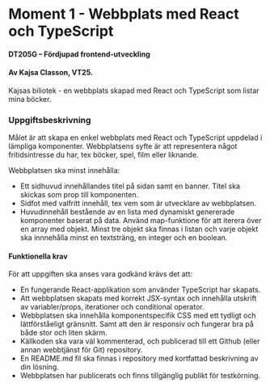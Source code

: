 # Moment 1 - Webbplats med React och TypeScript
#### DT205G – Fördjupad frontend-utveckling
#### Av Kajsa Classon, VT25. 

Kajsas biliotek - en webbplats skapad med React och TypeScript som listar mina böcker. 

### Uppgiftsbeskrivning
Målet är att skapa en enkel webbplats med React och TypeScript uppdelad i lämpliga komponenter. Webbplatsens syfte är att representera något fritidsintresse du har, tex böcker, spel, film eller liknande.

Webbplatsen ska minst innehålla: 
* Ett sidhuvud innehållandes titel på sidan samt en banner. Titel ska skickas som prop till komponenten.
* Sidfot med valfritt innehåll, tex vem som är utvecklare av webbplatsen.
* Huvudinnehåll bestående av en lista med dynamiskt genererade komponenter baserat på data. Använd map-funktione för att iterera över en array med objekt. Minst tre objekt ska finnas i listan och  varje objekt ska innnehålla minst en textsträng, en integer och en boolean.

#### Funktionella krav
För att uppgiften ska anses vara godkänd krävs det att:
* En fungerande React-applikation som använder TypeScript har skapats.
* Att webbplatsen skapats med korrekt JSX-syntax och innehålla utskrift av variabler/props, iterationer och conditional operator.
* Webbplatsen ska innehålla komponentspecifik CSS med ett tydligt och lättförståeligt gränsnitt. Samt att den är responsiv och fungerar bra på både stor och liten skärm.
* Källkoden ska vara väl kommenterad, och publicerad till ett Github (eller annan webbtjänst för Git) repository.
* En README.md fil ska finnas i repository med kortfattad beskrivning av din lösning.
* Webbplatsen har publicerats och finns tillgänglig publikt för testkörning.